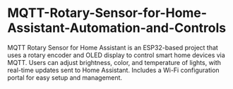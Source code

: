 # MQTT-Rotary-Sensor-for-Home-Assistant-Automation-and-Controls
MQTT Rotary Sensor for Home Assistant is an ESP32-based project that uses a rotary encoder and OLED display to control smart home devices via MQTT. Users can adjust brightness, color, and temperature of lights, with real-time updates sent to Home Assistant. Includes a Wi-Fi configuration portal for easy setup and management.
